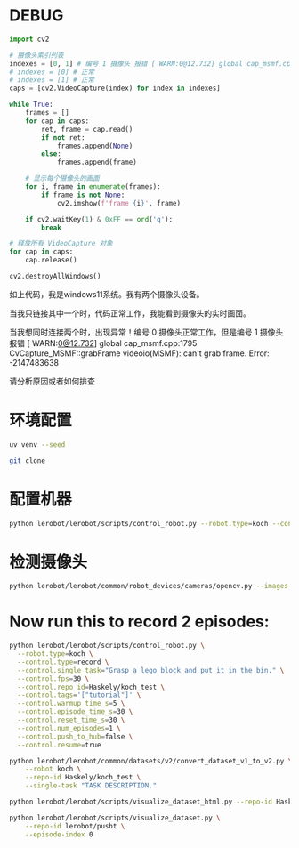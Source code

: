 # DEBUG

```python
import cv2

# 摄像头索引列表
indexes = [0, 1] # 编号 1 摄像头 报错 [ WARN:0@12.732] global cap_msmf.cpp:1795 CvCapture_MSMF::grabFrame videoio(MSMF): can't grab frame. Error: -2147483638
# indexes = [0] # 正常
# indexes = [1] # 正常
caps = [cv2.VideoCapture(index) for index in indexes]

while True:
    frames = []
    for cap in caps:
        ret, frame = cap.read()
        if not ret:
            frames.append(None)
        else:
            frames.append(frame)

    # 显示每个摄像头的画面
    for i, frame in enumerate(frames):
        if frame is not None:
            cv2.imshow(f'frame {i}', frame)

    if cv2.waitKey(1) & 0xFF == ord('q'):
        break

# 释放所有 VideoCapture 对象
for cap in caps:
    cap.release()

cv2.destroyAllWindows()
```

如上代码，我是windows11系统。我有两个摄像头设备。

当我只链接其中一个时，代码正常工作，我能看到摄像头的实时画面。

当我想同时连接两个时，出现异常！编号 0 摄像头正常工作，但是编号 1 摄像头 报错 [ WARN:0@12.732] global cap_msmf.cpp:1795 CvCapture_MSMF::grabFrame videoio(MSMF): can't grab frame. Error: -2147483638

请分析原因或者如何排查

# 环境配置

```bash
uv venv --seed

git clone
```

# 配置机器

```bash
python lerobot/lerobot/scripts/control_robot.py --robot.type=koch --control.type=teleoperate
```

# 检测摄像头

```bash
python lerobot/lerobot/common/robot_devices/cameras/opencv.py --images-dir outputs/images_from_opencv_cameras
```

# Now run this to record 2 episodes:

```bash
python lerobot/lerobot/scripts/control_robot.py \
  --robot.type=koch \
  --control.type=record \
  --control.single_task="Grasp a lego block and put it in the bin." \
  --control.fps=30 \
  --control.repo_id=Haskely/koch_test \
  --control.tags='["tutorial"]' \
  --control.warmup_time_s=5 \
  --control.episode_time_s=30 \
  --control.reset_time_s=30 \
  --control.num_episodes=1 \
  --control.push_to_hub=false \
  --control.resume=true
```

```bash
python lerobot/lerobot/common/datasets/v2/convert_dataset_v1_to_v2.py \
    --robot koch \
    --repo-id Haskely/koch_test \
    --single-task "TASK DESCRIPTION."
```

```bash
python lerobot/lerobot/scripts/visualize_dataset_html.py --repo-id Haskely/koch_test
```

```bash
python lerobot/lerobot/scripts/visualize_dataset.py \
    --repo-id lerobot/pusht \
    --episode-index 0
```
